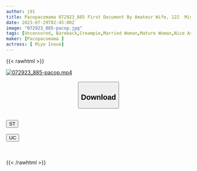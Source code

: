 ```yaml
---
author: j91
title: Pacopacomama 072923_885 First Document By Amateur Wife, 122  Miyo Inoue
date: 2023-07-29T02:45:00Z
image: "072923_885-pacop.jpg"
tags: [Uncensored, Bareback,Creampie,Married Woman,Mature Woman,Nice Ass,Sexy Legs,Shaved,Squirting]
maker: [Pacopacomama ]
actress: [ Miyo Inoue]
---
```



{{< rawhtml >}}

<div class="video" data-videoid="BbmOzpjQb4IybwO">
    <a href="javascript:;">
        <img src="https://my.j91.asia/posts/072923_885-pacop/072923_885-pacop.jpg" width="WIDTH" height="HEIGHT" alt="072923_885-pacop.mp4" loading="lazy">
    </a>
</div>

<script type="text/javascript" src="https://j91.asia/asset/on-demand-st.js"></script>

<br>
  <link rel="stylesheet" href="https://j91.asia/asset/bs5.css">
  
  <center>
  <button class="btn btn-primary" type="button" data-bs-toggle="collapse" data-bs-target=".multi-collapse" aria-expanded="false" aria-controls="multiCollapseExample1 multiCollapseExample2"><h2>Download</h2></button></center>
</p>
<div class="row">
  <div class="col">
    <div class="collapse multi-collapse" id="multiCollapseExample1">
      <div class="card card-body">
	      	      <br>
<div class="buttons">  
<a href="https://streamtape.to/v/BbmOzpjQb4IybwO"><button class="btn-hover color-3"><i class="fa fa-download"></i> ST</button></a></div>
    </div>
  </div>
</div>
  <div class="col">
    <div class="collapse multi-collapse" id="multiCollapseExample2">
      <div class="card card-body">
	      <br>
<div class="buttons">
    <a href="https://userscloud.com/oyq9ync1zpoc"><button class="btn-hover color-9"><i class="fa fa-download"></i> UC</button></a></div>
<br><br>
      </div>
    </div>
  </div>
</div>

{{< /rawhtml >}}
